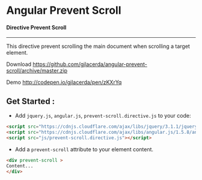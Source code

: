 # Angular Prevent Scroll

#### Directive Prevent Scroll
---
This directive prevent scrolling the main document when scrolling a target element.

Download https://github.com/gjlacerda/angular-prevent-scroll/archive/master.zip

Demo http://codepen.io/gjlacerda/pen/zKXrYq

## Get Started :

 - Add `jquery.js`, `angular.js`, `prevent-scroll.directive.js` to your code:
```html
<script src="https://cdnjs.cloudflare.com/ajax/libs/jquery/3.1.1/jquery.min.js"></script>
<script src="https://cdnjs.cloudflare.com/ajax/libs/angular.js/1.5.8/angular.min.js"></script>
<script src="js/prevent-scroll.directive.js"></script>
```
 - Add a `prevent-scroll` attribute to your element content.
```html
<div prevent-scroll >
Content...
</div>
```
